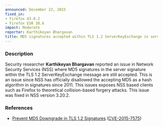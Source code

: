 ```yaml
---
announced: December 22, 2015
fixed_in:
- Firefox 43.0.2
- Firefox ESR 38.6
impact: Moderate
reporter: Karthikeyan Bhargavan
title: MD5 signatures accepted within TLS 1.2 ServerKeyExchange in server signature
---
```


<h3>Description</h3>

<p>Security researcher <strong>Karthikeyan Bhargavan</strong> reported an issue
in Network Security Services (NSS) where MD5 signatures in the server signature within the TLS 1.2 ServerKeyExchange message are still accepted. This is an issue since NSS has officially disallowed the accepting MD5 as a hash algorithm in signatures since 2011. This issues exposes NSS based clients such as Firefox to theoretical collision-based forgery attacks. This issue was fixed in NSS version 3.20.2.
</p>

<h3>References</h3>

<ul>
  <li><a href="https://bugzilla.mozilla.org/show_bug.cgi?id=1158489">
       Prevent MD5 Downgrade in TLS 1.2 Signatures</a>
(<a href="http://cve.mitre.org/cgi-bin/cvename.cgi?name=CVE-2015-7575" class="ex-ref">CVE-2015-7575</a>)</li>
</ul>

